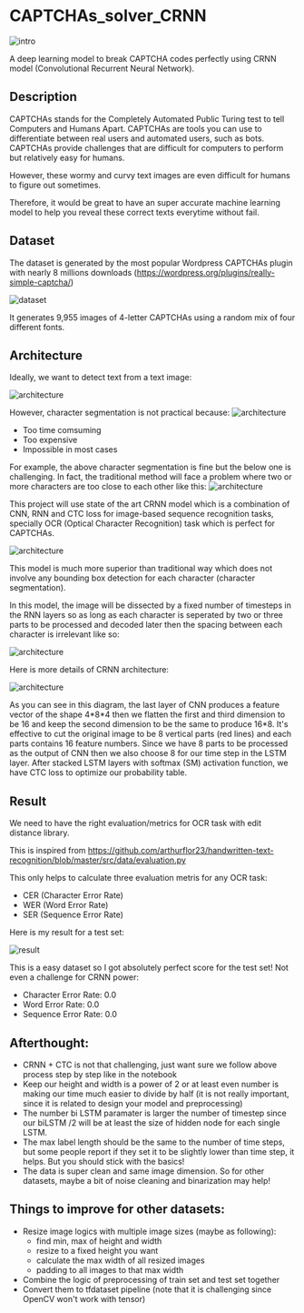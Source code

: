 # CAPTCHAs_solver_CRNN

![intro](https://i.imgur.com/bpsF4fO.jpg)

A deep learning model to break CAPTCHA codes perfectly using CRNN model (Convolutional Recurrent Neural Network).

## Description

CAPTCHAs stands for the Completely Automated Public Turing test to tell Computers and Humans Apart. CAPTCHAs are tools you can use to differentiate between real users and automated users, such as bots. CAPTCHAs provide challenges that are difficult for computers to perform but relatively easy for humans.

However, these wormy and curvy text images are even difficult for humans to figure out sometimes.

Therefore, it would be great to have an super accurate machine learning model to help you reveal these correct texts everytime without fail.

## Dataset 

The dataset is generated by the most popular Wordpress CAPTCHAs plugin with nearly 8 millions downloads (https://wordpress.org/plugins/really-simple-captcha/)

![dataset](https://i.imgur.com/zYz5Qtl.gif)

It generates 9,955 images of  4-letter CAPTCHAs using a random mix of four different fonts.

## Architecture

Ideally, we want to detect text from a text image:

![architecture](https://i.imgur.com/dH3mK1H.png)

However, character segmentation is not practical because:
![architecture](https://i.imgur.com/AyUqcPp.png)
* Too time comsuming
* Too expensive 
* Impossible in most cases

For example, the above character segmentation is fine but the below one is challenging. In fact, the traditional method will face a problem where two or more characters are too close to each other like this:
![architecture](https://i.imgur.com/jBbSJ19.png)

This project will use state of the art CRNN model which is a combination of CNN, RNN and CTC loss for image-based sequence recognition tasks, specially OCR (Optical Character Recognition) task which is perfect for CAPTCHAs.

![architecture](https://i.imgur.com/npfKiCa.jpg)

This model is much more superior than traditional way which does not involve any bounding box detection for each character (character segmentation). 

In this model, the image will be dissected by a fixed number of timesteps in the RNN layers so as long as each character is seperated by two or three parts to be processed and decoded later then the spacing between each character is irrelevant like so:

![architecture](https://i.imgur.com/TOpXFan.png)

Here is more details of CRNN architecture:

![architecture](https://i.imgur.com/7f1IU0Q.png)

As you can see in this diagram, the last layer of CNN produces a feature vector of the shape 4\*8\*4 then we flatten the first and third dimension to be 16 and keep the second dimension to be the same to produce 16\*8. It's effective to cut the original image to be 8 vertical parts (red lines) and each parts contains 16 feature numbers. Since we have 8 parts to be processed as the output of CNN then we also choose 8 for our time step in the LSTM layer. After stacked LSTM layers with softmax (SM) activation function, we have CTC loss to optimize our probability table.

## Result

We need to have the right evaluation/metrics for OCR task with edit distance library.

This is inspired from https://github.com/arthurflor23/handwritten-text-recognition/blob/master/src/data/evaluation.py

This only helps to calculate three evaluation metris for any OCR task:
- CER (Character Error Rate)
- WER (Word Error Rate)
- SER (Sequence Error Rate)

Here is my result for a test set:

![result](https://i.imgur.com/CLAkqda.png)

This is a easy dataset so I got absolutely perfect score for the test set! Not even a challenge for CRNN power:
* Character Error Rate: 0.0
* Word Error Rate:      0.0
* Sequence Error Rate:  0.0

## Afterthought:
- CRNN + CTC is not that challenging, just want sure we follow above process step by step like in the notebook
- Keep our height and width is a power of 2 or at least even number is making our time much 
easier to divide by half (it is not really important, since it is related to design your model and preprocessing)
- The number bi LSTM paramater is larger the number of timestep since our biLSTM /2 will be at least the size of hidden node for each single LSTM.
- The max label length should be the same to the number of time steps, but some people report if they set it to be slightly lower than time step, it helps. 
But you should stick with the basics!
- The data is super clean and same image dimension. So for other datasets, maybe a bit of noise cleaning and binarization may help!

## Things to improve for other datasets:
- Resize image logics with multiple image sizes (maybe as following):
    + find min, max of height and width
    + resize to a fixed height you want
    + calculate the max width of all resized images
    + padding to all images to that max width
- Combine the logic of preprocessing of train set and test set together
- Convert them to tfdataset pipeline (note that it is challenging since OpenCV won't work with tensor)